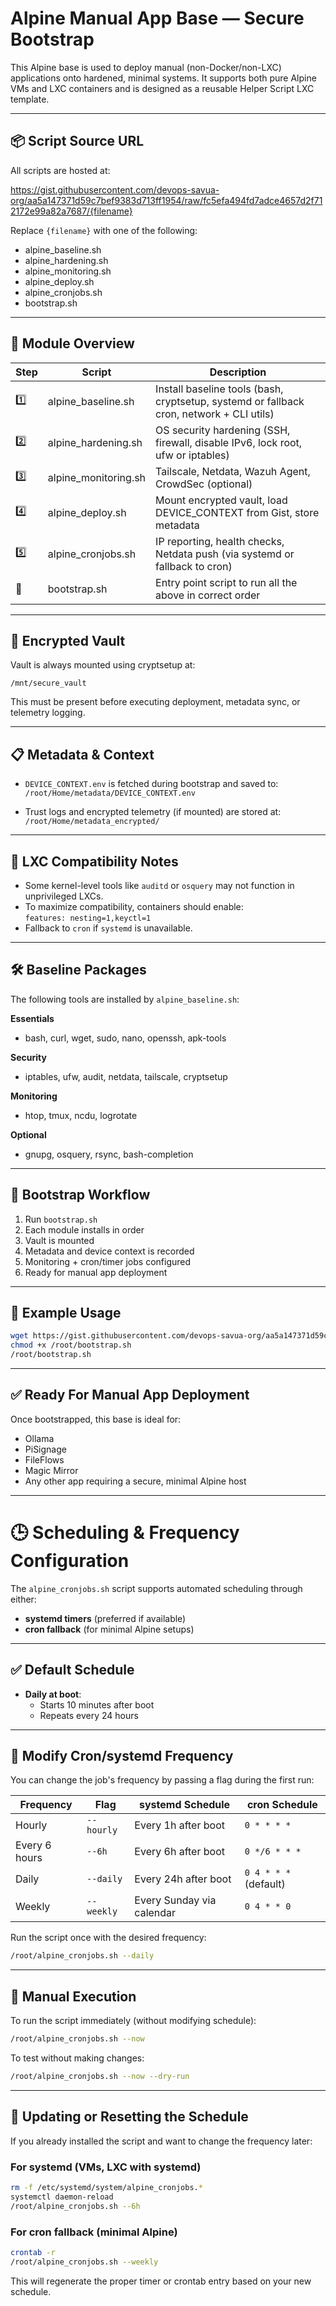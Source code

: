 
# Alpine Manual App Base — Secure Bootstrap

This Alpine base is used to deploy manual (non-Docker/non-LXC) applications onto hardened, minimal systems.
It supports both pure Alpine VMs and LXC containers and is designed as a reusable Helper Script LXC template.

---

## 📦 Script Source URL

All scripts are hosted at:

https://gist.githubusercontent.com/devops-savua-org/aa5a147371d59c7bef9383d713ff1954/raw/fc5efa494fd7adce4657d2f712172e99a82a7687/{filename}

Replace `{filename}` with one of the following:
- alpine_baseline.sh
- alpine_hardening.sh
- alpine_monitoring.sh
- alpine_deploy.sh
- alpine_cronjobs.sh
- bootstrap.sh

---

## 📁 Module Overview

| Step | Script               | Description                                                                 |
|------|----------------------|-----------------------------------------------------------------------------|
| 1️⃣   | alpine_baseline.sh   | Install baseline tools (bash, cryptsetup, systemd or fallback cron, network + CLI utils) |
| 2️⃣   | alpine_hardening.sh | OS security hardening (SSH, firewall, disable IPv6, lock root, ufw or iptables) |
| 3️⃣   | alpine_monitoring.sh| Tailscale, Netdata, Wazuh Agent, CrowdSec (optional)                          |
| 4️⃣   | alpine_deploy.sh    | Mount encrypted vault, load DEVICE_CONTEXT from Gist, store metadata          |
| 5️⃣   | alpine_cronjobs.sh  | IP reporting, health checks, Netdata push (via systemd or fallback to cron)  |
| 🔁   | bootstrap.sh         | Entry point script to run all the above in correct order                     |

---

## 🔐 Encrypted Vault

Vault is always mounted using cryptsetup at:

`/mnt/secure_vault`

This must be present before executing deployment, metadata sync, or telemetry logging.

---

## 📋 Metadata & Context

- `DEVICE_CONTEXT.env` is fetched during bootstrap and saved to:  
  `/root/Home/metadata/DEVICE_CONTEXT.env`

- Trust logs and encrypted telemetry (if mounted) are stored at:  
  `/root/Home/metadata_encrypted/`

---

## 🧠 LXC Compatibility Notes

- Some kernel-level tools like `auditd` or `osquery` may not function in unprivileged LXCs.
- To maximize compatibility, containers should enable:  
  `features: nesting=1,keyctl=1`
- Fallback to `cron` if `systemd` is unavailable.

---

## 🛠 Baseline Packages

The following tools are installed by `alpine_baseline.sh`:

**Essentials**
- bash, curl, wget, sudo, nano, openssh, apk-tools

**Security**
- iptables, ufw, audit, netdata, tailscale, cryptsetup

**Monitoring**
- htop, tmux, ncdu, logrotate

**Optional**
- gnupg, osquery, rsync, bash-completion

---

## 🔁 Bootstrap Workflow

1. Run `bootstrap.sh`
2. Each module installs in order
3. Vault is mounted
4. Metadata and device context is recorded
5. Monitoring + cron/timer jobs configured
6. Ready for manual app deployment

---

## 📌 Example Usage

```sh
wget https://gist.githubusercontent.com/devops-savua-org/aa5a147371d59c7bef9383d713ff1954/raw/fc5efa494fd7adce4657d2f712172e99a82a7687/bootstrap.sh -O /root/bootstrap.sh
chmod +x /root/bootstrap.sh
/root/bootstrap.sh
```

---

## ✅ Ready For Manual App Deployment

Once bootstrapped, this base is ideal for:
- Ollama
- PiSignage
- FileFlows
- Magic Mirror
- Any other app requiring a secure, minimal Alpine host

---

# 🕒 Scheduling & Frequency Configuration

The `alpine_cronjobs.sh` script supports automated scheduling through either:

- **systemd timers** (preferred if available)
- **cron fallback** (for minimal Alpine setups)

---

## ✅ Default Schedule

- **Daily at boot**:
  - Starts 10 minutes after boot
  - Repeats every 24 hours

---

## 🔁 Modify Cron/systemd Frequency

You can change the job's frequency by passing a flag during the first run:

| Frequency     | Flag       | systemd Schedule           | cron Schedule         |
|---------------|------------|----------------------------|------------------------|
| Hourly        | `--hourly` | Every 1h after boot        | `0 * * * *`            |
| Every 6 hours | `--6h`     | Every 6h after boot        | `0 */6 * * *`          |
| Daily         | `--daily`  | Every 24h after boot       | `0 4 * * *` (default)  |
| Weekly        | `--weekly` | Every Sunday via calendar  | `0 4 * * 0`            |

Run the script once with the desired frequency:

```sh
/root/alpine_cronjobs.sh --daily
```

---

## 🧪 Manual Execution

To run the script immediately (without modifying schedule):

```sh
/root/alpine_cronjobs.sh --now
```

To test without making changes:

```sh
/root/alpine_cronjobs.sh --now --dry-run
```

---

## 🔄 Updating or Resetting the Schedule

If you already installed the script and want to change the frequency later:

### For systemd (VMs, LXC with systemd)
```sh
rm -f /etc/systemd/system/alpine_cronjobs.*
systemctl daemon-reload
/root/alpine_cronjobs.sh --6h
```

### For cron fallback (minimal Alpine)
```sh
crontab -r
/root/alpine_cronjobs.sh --weekly
```

This will regenerate the proper timer or crontab entry based on your new schedule.

